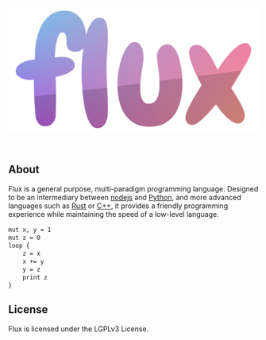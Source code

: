 <div align="center">
  <br />
  <p>
    <a href="https://flux.skzr.dev"><img src="./assets/logo.png" width="546" alt="flux" /></a>
  </p>
  <br />
</div>

## About

Flux is a general purpose, multi-paradigm programming language. Designed to be an intermediary between [nodejs](https://nodejs.org) and [Python](https://python.org), and more advanced languages such as [Rust](https://www.rust-lang.org/) or [C++](https://en.wikipedia.org/wiki/C%2B%2B), it provides a friendly programming experience while maintaining the speed of a low-level language.

```text
mut x, y = 1
mut z = 0
loop {
    z = x
    x += y
    y = z
    print z
}
```

## License

Flux is licensed under the LGPLv3 License.
